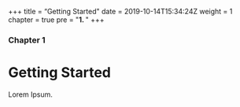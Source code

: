 +++
title = “Getting Started"
date = 2019-10-14T15:34:24Z
weight = 1
chapter = true
pre = "<b>1. </b>"
+++

### Chapter 1

# Getting Started

Lorem Ipsum.